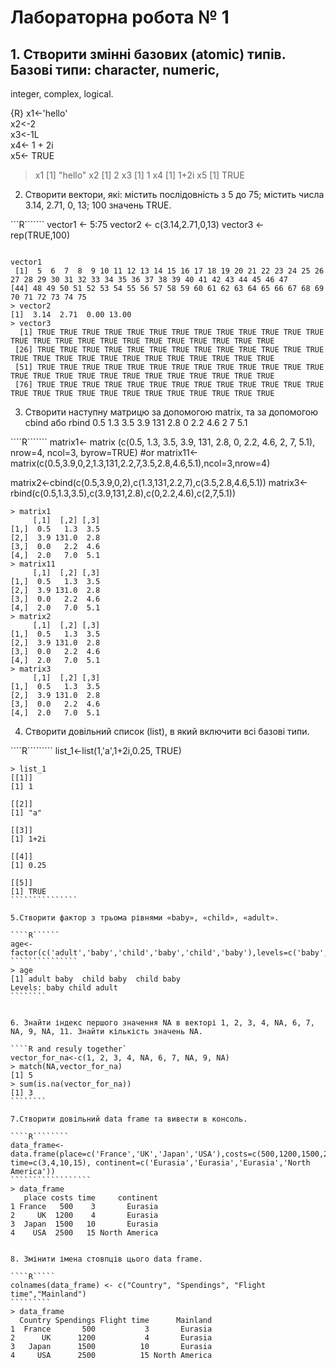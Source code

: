 # Лабораторна робота № 1

## 1. Створити змінні базових (atomic) типів. Базові типи: character, numeric,
integer, complex, logical.

{R} 
x1<-'hello' <br>
x2<-2      <br>
x3<-1L     <br>
x4<- 1 + 2i  <br>
x5<- TRUE   <br>

> x1
[1] "hello"
> x2
[1] 2
> x3
[1] 1
> x4
[1] 1+2i
> x5
[1] TRUE


2. Створити вектори, які: містить послідовність з 5 до 75; містить числа 3.14,
2.71, 0, 13; 100 значень TRUE.

```R```````
vector1 <- 5:75
vector2 <- c(3.14,2.71,0,13)
vector3 <- rep(TRUE,100)
````````

vector1
 [1]  5  6  7  8  9 10 11 12 13 14 15 16 17 18 19 20 21 22 23 24 25 26 27 28 29 30 31 32 33 34 35 36 37 38 39 40 41 42 43 44 45 46 47
[44] 48 49 50 51 52 53 54 55 56 57 58 59 60 61 62 63 64 65 66 67 68 69 70 71 72 73 74 75
> vector2
[1]  3.14  2.71  0.00 13.00
> vector3
  [1] TRUE TRUE TRUE TRUE TRUE TRUE TRUE TRUE TRUE TRUE TRUE TRUE TRUE TRUE TRUE TRUE TRUE TRUE TRUE TRUE TRUE TRUE TRUE TRUE TRUE
 [26] TRUE TRUE TRUE TRUE TRUE TRUE TRUE TRUE TRUE TRUE TRUE TRUE TRUE TRUE TRUE TRUE TRUE TRUE TRUE TRUE TRUE TRUE TRUE TRUE TRUE
 [51] TRUE TRUE TRUE TRUE TRUE TRUE TRUE TRUE TRUE TRUE TRUE TRUE TRUE TRUE TRUE TRUE TRUE TRUE TRUE TRUE TRUE TRUE TRUE TRUE TRUE
 [76] TRUE TRUE TRUE TRUE TRUE TRUE TRUE TRUE TRUE TRUE TRUE TRUE TRUE TRUE TRUE TRUE TRUE TRUE TRUE TRUE TRUE TRUE TRUE TRUE TRUE
``````````

3. Створити наступну матрицю за допомогою matrix, та за допомогою cbind
або rbind
0.5 1.3 3.5
3.9 131 2.8
0   2.2 4.6
2   7   5.1

````R```````
matrix1<- matrix (c(0.5, 1.3, 3.5, 3.9, 131, 2.8, 0, 2.2, 4.6, 2, 7, 5.1), nrow=4, ncol=3, byrow=TRUE)
#or
matrix11<-matrix(c(0.5,3.9,0,2,1.3,131,2.2,7,3.5,2.8,4.6,5.1),ncol=3,nrow=4)

matrix2<-cbind(c(0.5,3.9,0,2),c(1.3,131,2.2,7),c(3.5,2.8,4.6,5.1))
matrix3<-rbind(c(0.5,1.3,3.5),c(3.9,131,2.8),c(0,2.2,4.6),c(2,7,5.1))

``````````````
> matrix1
     [,1]  [,2] [,3]
[1,]  0.5   1.3  3.5
[2,]  3.9 131.0  2.8
[3,]  0.0   2.2  4.6
[4,]  2.0   7.0  5.1
> matrix11
     [,1]  [,2] [,3]
[1,]  0.5   1.3  3.5
[2,]  3.9 131.0  2.8
[3,]  0.0   2.2  4.6
[4,]  2.0   7.0  5.1
> matrix2
     [,1]  [,2] [,3]
[1,]  0.5   1.3  3.5
[2,]  3.9 131.0  2.8
[3,]  0.0   2.2  4.6
[4,]  2.0   7.0  5.1
> matrix3
     [,1]  [,2] [,3]
[1,]  0.5   1.3  3.5
[2,]  3.9 131.0  2.8
[3,]  0.0   2.2  4.6
[4,]  2.0   7.0  5.1
``````````````````

4. Створити довільний список (list), в який включити всі базові типи.

````R`````````
list_1<-list(1,'a',1+2i,0.25, TRUE)
````````````````````
> list_1
[[1]]
[1] 1

[[2]]
[1] "a"

[[3]]
[1] 1+2i

[[4]]
[1] 0.25

[[5]]
[1] TRUE
```````````````

5.Створити фактор з трьома рівнями «baby», «child», «adult».

````R``````
age<-factor(c('adult','baby','child','baby','child','baby'),levels=c('baby','child','adult'))
```````````````
> age
[1] adult baby  child baby  child baby 
Levels: baby child adult
````````


6. Знайти індекс першого значення NA в векторі 1, 2, 3, 4, NA, 6, 7, NA, 9, NA, 11. Знайти кількість значень NA.

````R and resuly together`
vector_for_na<-c(1, 2, 3, 4, NA, 6, 7, NA, 9, NA)
> match(NA,vector_for_na)
[1] 5
> sum(is.na(vector_for_na))
[1] 3
````````

7.Створити довільний data frame та вивести в консоль.

````R````````
data_frame<-data.frame(place=c('France','UK','Japan','USA'),costs=c(500,1200,1500,2500), time=c(3,4,10,15), continent=c('Eurasia','Eurasia','Eurasia','North America'))
``````````````````
> data_frame
   place costs time     continent
1 France   500    3       Eurasia
2     UK  1200    4       Eurasia
3  Japan  1500   10       Eurasia
4    USA  2500   15 North America


8. Змінити імена стовпців цього data frame.

````R`````
colnames(data_frame) <- c("Country", "Spendings", "Flight time","Mainland")
`````````
> data_frame
  Country Spendings Flight time      Mainland
1  France       500           3       Eurasia
2      UK      1200           4       Eurasia
3   Japan      1500          10       Eurasia
4     USA      2500          15 North America
